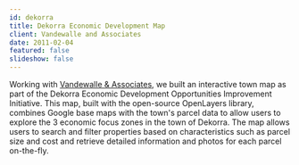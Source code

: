 ```yaml
---
id: dekorra
title: Dekorra Economic Development Map
client: Vandewalle and Associates
date: 2011-02-04
featured: false
slideshow: false
---
```


Working with [Vandewalle & Associates](http://www.vandewalle.com/), we built an interactive town map as part of the Dekorra Economic Development Opportunities Improvement Initiative. This map, built with the open-source OpenLayers library, combines Google base maps with the town's parcel data to allow users to explore the 3 economic focus zones in the town of Dekorra. The map allows users to search and filter properties based on characteristics such as parcel size and cost and retrieve detailed information and photos for each parcel on-the-fly.
